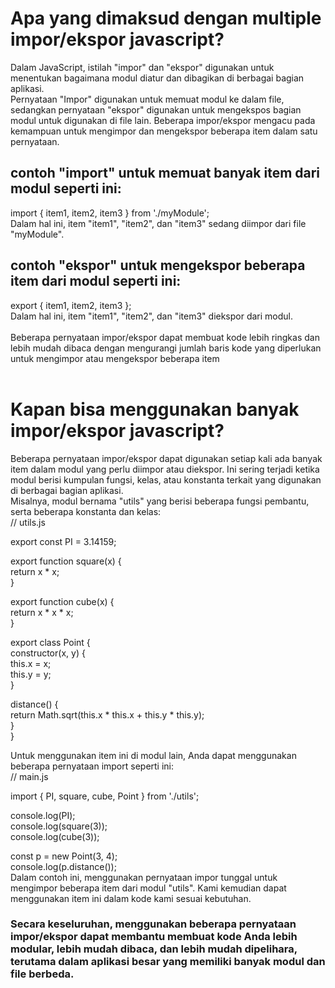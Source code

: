 # Apa yang dimaksud dengan multiple impor/ekspor javascript?
Dalam JavaScript, istilah "impor" dan "ekspor" digunakan untuk menentukan bagaimana modul diatur dan dibagikan di berbagai bagian aplikasi.<br>
Pernyataan "Impor" digunakan untuk memuat modul ke dalam file, sedangkan pernyataan "ekspor" digunakan untuk mengekspos bagian modul untuk digunakan di file lain. Beberapa impor/ekspor mengacu pada kemampuan untuk mengimpor dan mengekspor beberapa item dalam satu pernyataan.<br>
## contoh "import" untuk memuat banyak item dari modul seperti ini:<br>
import { item1, item2, item3 } from './myModule';<br>
Dalam hal ini, item "item1", "item2", dan "item3" sedang diimpor dari file "myModule".<br>
## contoh "ekspor" untuk mengekspor beberapa item dari modul seperti ini:
export { item1, item2, item3 };<br>
Dalam hal ini, item "item1", "item2", dan "item3" diekspor dari modul.<br><br>
Beberapa pernyataan impor/ekspor dapat membuat kode lebih ringkas dan lebih mudah dibaca dengan mengurangi jumlah baris kode yang diperlukan untuk mengimpor atau mengekspor beberapa item<br><br>
# Kapan bisa menggunakan banyak impor/ekspor javascript?<br>
Beberapa pernyataan impor/ekspor dapat digunakan setiap kali ada banyak item dalam modul yang perlu diimpor atau diekspor. Ini sering terjadi ketika modul berisi kumpulan fungsi, kelas, atau konstanta terkait yang digunakan di berbagai bagian aplikasi.<br>
Misalnya, modul bernama "utils" yang berisi beberapa fungsi pembantu, serta beberapa konstanta dan kelas:<br>
// utils.js

export const PI = 3.14159;

export function square(x) {<br>
  return x * x;<br>
}<br>

export function cube(x) {<br>
  return x * x * x;<br>
}<br>

export class Point {<br>
  constructor(x, y) {<br>
    this.x = x;<br>
    this.y = y;<br>
  }<br>

  distance() {<br>
    return Math.sqrt(this.x * this.x + this.y * this.y);<br>
  }<br>
}

Untuk menggunakan item ini di modul lain, Anda dapat menggunakan beberapa pernyataan import seperti ini:<br>
// main.js

import { PI, square, cube, Point } from './utils';

console.log(PI);<br>
console.log(square(3));<br>
console.log(cube(3));<br>

const p = new Point(3, 4);<br>
console.log(p.distance());<br>
Dalam contoh ini, menggunakan pernyataan impor tunggal untuk mengimpor beberapa item dari modul "utils". Kami kemudian dapat menggunakan item ini dalam kode kami sesuai kebutuhan.<br>
### Secara keseluruhan, menggunakan beberapa pernyataan impor/ekspor dapat membantu membuat kode Anda lebih modular, lebih mudah dibaca, dan lebih mudah dipelihara, terutama dalam aplikasi besar yang memiliki banyak modul dan file berbeda.



